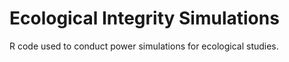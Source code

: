 # Ecological Integrity Simulations

R code used to conduct power simulations for ecological studies. 
